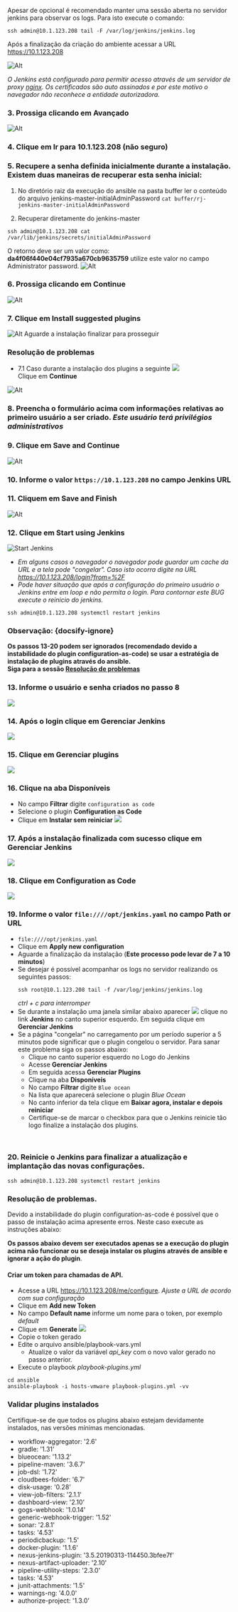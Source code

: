 Apesar de opcional é recomendado manter uma sessão aberta no servidor jenkins para observar os logs. Para isto execute o comando:
  ```
  ssh admin@10.1.123.208 tail -F /var/log/jenkins/jenkins.log
  ```

Após a finalização da criação do ambiente acessar a URL https://10.1.123.208

![Alt](images/fig01-ssl-error.png "Erro SSL")

<i>O Jenkins está configurado para permitir acesso através de um servidor de proxy [nginx](https://www.nginx.com/). Os certificados são auto assinados e por este motivo o navegador não reconhece a entidade autorizadora.</i>

### 3. Prossiga clicando em <b>Avançado</b>

![Alt](images/fig02-ssl-error.png "Erro SSL")

### 4. Clique em <b>Ir para 10.1.123.208 (não seguro)</b>
### 5. Recupere a senha definida inicialmente durante a instalação. Existem duas maneiras de recuperar esta senha inicial:
  1. No diretório raiz da execução do ansible na pasta buffer ler o conteúdo do arquivo jenkins-master-initialAdminPassword `cat buffer/rj-jenkins-master-initialAdminPassword`

  1. Recuperar diretamente do jenkins-master
```
ssh admin@10.1.123.208 cat /var/lib/jenkins/secrets/initialAdminPassword
```
O retorno deve ser um valor como: <b>da4f06f440e04cf7935a670cb9635759</b> utilize este valor no campo Administrator password.
![Alt](images/fig03-initial-passwd.png "Unlock")
### 6. Prossiga clicando em Continue
![Alt](images/fig04-default-plugin.png "plugins")
### 7. Clique em <b>Install suggested plugins</b>
![Alt](images/fig05-install.png "Install plugins")
Aguarde a instalação finalizar para prosseguir

### Resolução de problemas
- 7.1 Caso durante a instalação dos plugins a seguinte
![](/images/fig77.png)</br>
Clique em **Continue**



![Alt](images/fig06-create-user.png "Create User")
### 8. Preencha o formulário acima com informações relativas ao primeiro usuário a ser criado. <i>Este usuário terá privilégios administrativos</i>
### 9. Clique em <b>Save and Continue</b>
![Alt](images/fig07-instance.png "Instance config")
### 10. Informe o valor `https://10.1.123.208` no campo <b>Jenkins URL</b>
### 11. Cliquem em <b>Save and Finish</b>
![Alt](images/fig08-start-jenkins.png "Start Jenkins")
### 12. Clique em <b>Start using Jenkins</b>
![Start Jenkins](images/fig09-login.png)

  - *Em alguns casos o navegador o navegador pode guardar um cache da URL e a tela pode "congelar". Caso isto ocorra digite na URL https://10.1.123.208/login?from=%2F*
  - *Pode haver situação que após a configuração do primeiro usuário o Jenkins entre em loop e não permita o login. Para contornar este BUG execute o reinicio do jenkins.*
  ```
  ssh admin@10.1.123.208 systemctl restart jenkins
  ```

### Observação: {docsify-ignore}

**Os passos 13-20 podem ser ignorados (recomendado devido a instabilidade do plugin configuration-as-code) se usar a estratégia de instalação de plugins através do ansible.**<br/>
**Siga para a sessão [Resolução de problemas](#resolução-de-problemas-1)**

### 13. Informe o usuário e senha criados no passo 8
![](images/fig10-gerenciar-01.png)
### 14. Após o login clique em **Gerenciar Jenkins**
![](images/fig11-gerenciar-02.png)
### 15. Clique em **Gerenciar plugins**
![](images/fig12-gerenciar-03.png)
### 16. Clique na aba **Disponíveis**
  - No campo **Filtrar** digite `configuration as code`
  - Selecione o plugin **Configuration as Code**
  - Clique em **Instalar sem reiniciar**
![](images/fig13-gerenciar-04.png)
### 17. Após a instalação finalizada com sucesso clique em **Gerenciar Jenkins**
![](images/fig14-gerenciar-05.png)
### 18. Clique em **Configuration as Code**
![](images/fig15-gerenciar.png)
### 19. Informe o valor `file:////opt/jenkins.yaml` no campo **Path or URL**
  - `file:////opt/jenkins.yaml`
  - Clique em **Apply new configuration**
  - Aguarde a finalização da instalação (**Este processo pode levar de 7 a 10 minutos**)
  - Se desejar é possível acompanhar os logs no servidor realizando os seguintes passos:
    ```
    ssh root@10.1.123.208 tail -f /var/log/jenkins/jenkins.log
    ```
      *ctrl + c para interromper*
  - Se durante a instalação uma janela similar abaixo aparecer ![](images/fig16-error.png) clique no link **Jenkins** no canto superior esquerdo. Em seguida clique em **Gerenciar Jenkins**
  - Se a página "congelar" no carregamento por um período superior a 5 minutos pode significar que o plugin congelou o servidor. Para sanar este problema siga os passos abaixo:
    - Clique no canto superior esquerdo no Logo do Jenkins
    - Acesse **Gerenciar Jenkins**
    - Em seguida acessa **Gerenciar Plugins**
    - Clique na aba **Disponíveis**
    - No campo **Filtrar** digite `Blue ocean`
    - Na lista que aparecerá selecione o plugin *Blue Ocean*
    - No canto inferior da tela clique em **Baixar agora, instalar e depois reiniciar**
    - Certifique-se de marcar o checkbox para que o Jenkins reinicie tão logo finalize a instalação dos plugins.
<br/>

### 20. Reinicie o Jenkins para finalizar a atualização e implantação das novas configurações.
```
ssh admin@10.1.123.208 systemctl restart jenkins
```

### Resolução de problemas.
Devido a instabilidade do plugin configuration-as-code é possível que o passo de instalação acima apresente erros. Neste caso execute as instruções abaixo:

**Os passos abaixo devem ser executados apenas se a execução do plugin acima não funcionar ou se deseja instalar os plugins através de ansible e ignorar a ação do plugin**.

#### Criar um token para chamadas de API.
- Acesse a URL https://10.1.123.208/me/configure. *Ajuste a URL de acordo com sua configuração*
- Clique em **Add new Token**
- No campo **Default name** informe um nome para o token, por exemplo *default*
- Clique em **Generate**
![](images/fig109.png)</br>
- Copie o token gerado
- Edite o arquivo ansible/playbook-vars.yml
  - Atualize o valor da variável *api_key* com o novo valor gerado no passo anterior.
- Execute o playbook *playbook-plugins.yml*</br>
```
cd ansible
ansible-playbook -i hosts-vmware playbook-plugins.yml -vv
```

### Validar plugins instalados
Certifique-se de que todos os plugins abaixo estejam devidamente instalados, nas versões mínimas mencionadas.
- workflow-aggregator: '2.6'
- gradle: '1.31'
- blueocean: '1.13.2'
- pipeline-maven: '3.6.7'
- job-dsl: '1.72'
- cloudbees-folder: '6.7'
- disk-usage: '0.28'
- view-job-filters: '2.1.1'
- dashboard-view: '2.10'
- gogs-webhook: '1.0.14'
- generic-webhook-trigger: '1.52'
- sonar: '2.8.1'
- tasks: '4.53'
- periodicbackup: '1.5'
- docker-plugin: '1.1.6'
- nexus-jenkins-plugin: '3.5.20190313-114450.3bfee7f'
- nexus-artifact-uploader: '2.10'
- pipeline-utility-steps: '2.3.0'
- tasks: '4.53'
- junit-attachments: '1.5'
- warnings-ng: '4.0.0'
- authorize-project: '1.3.0'
